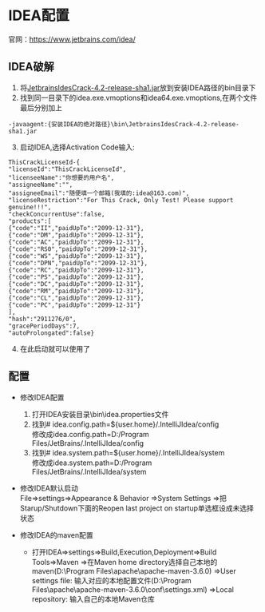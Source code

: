 # IDEA配置  
官网：https://www.jetbrains.com/idea/  

## IDEA破解 
1. 将[JetbrainsIdesCrack-4.2-release-sha1.jar](https://raw.githubusercontent.com/baldass/gitstudy/master/idea/JetbrainsIdesCrack-4.2-release-sha1.jar)放到安装IDEA路径的bin目录下  
2. 找到同一目录下的idea.exe.vmoptions和idea64.exe.vmoptions,在两个文件最后分别加上
```
-javaagent:{安装IDEA的绝对路径}\bin\JetbrainsIdesCrack-4.2-release-sha1.jar
```  
3. 启动IDEA,选择Activation Code输入:  
```
ThisCrackLicenseId-{
"licenseId":"ThisCrackLicenseId",
"licenseeName":"你想要的用户名",
"assigneeName":"",
"assigneeEmail":"随便填一个邮箱(我填的:idea@163.com)",
"licenseRestriction":"For This Crack, Only Test! Please support genuine!!!",
"checkConcurrentUse":false,
"products":[
{"code":"II","paidUpTo":"2099-12-31"},
{"code":"DM","paidUpTo":"2099-12-31"},
{"code":"AC","paidUpTo":"2099-12-31"},
{"code":"RS0","paidUpTo":"2099-12-31"},
{"code":"WS","paidUpTo":"2099-12-31"},
{"code":"DPN","paidUpTo":"2099-12-31"},
{"code":"RC","paidUpTo":"2099-12-31"},
{"code":"PS","paidUpTo":"2099-12-31"},
{"code":"DC","paidUpTo":"2099-12-31"},
{"code":"RM","paidUpTo":"2099-12-31"},
{"code":"CL","paidUpTo":"2099-12-31"},
{"code":"PC","paidUpTo":"2099-12-31"}
],
"hash":"2911276/0",
"gracePeriodDays":7,
"autoProlongated":false}
```  
4. 在此启动就可以使用了 

## 配置 
* 修改IDEA配置  
    1. 打开IDEA安装目录\bin\idea.properties文件
    2. 找到# idea.config.path=${user.home}/.IntelliJIdea/config  
   修改成idea.config.path=D:/Program Files/JetBrains/.IntelliJIdea/config
    3. 找到# idea.system.path=${user.home}/.IntelliJIdea/system  
   修改成idea.system.path=D:/Program Files/JetBrains/.IntelliJIdea/system  
* 修改IDEA默认启动  
  File=>settings=>Appearance  & Behavior =>System Settings =>把Starup/Shutdown下面的Reopen last project on startup单选框设成未选择状态

* 修改IDEA的maven配置
    * 打开IDEA=>settings=>Build,Execution,Deployment=>Build Tools=>Maven
=>在Maven home directory选择自己本地的maven(D:\Program Files\apache\apache-maven-3.6.0)
=>User settings file: 输入对应的本地配置文件(D:\Program Files\apache\apache-maven-3.6.0\conf\settings.xml)
=>Local repository: 输入自己的本地Maven仓库
